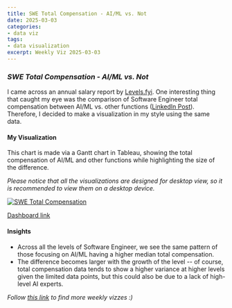 ```yaml
---
title: SWE Total Compensation - AI/ML vs. Not
date: 2025-03-03
categories:
- data viz
tags:
- data visualization
excerpt: Weekly Viz 2025-03-03
---
```


### *SWE Total Compensation - AI/ML vs. Not*

I came across an annual salary report by [Levels.fyi](https://levels.fyi/). One interesting thing that caught my eye was the comparison of Software Engineer total compensation between AI/ML vs. other functions ([LinkedIn Post](https://www.linkedin.com/posts/hakeemshibly_salarytransparency-ai-softwareengineering-activity-7290827999237525504-u1ds?utm_source=share&utm_medium=member_desktop&rcm=ACoAABdOzXQBD4XNYB-BFMy6t9n5gWTI_Pm52oI)). Therefore, I decided to make a visualization in my style using the same data.  

#### My Visualization

This chart is made via a Gantt chart in Tableau, showing the total compensation of AI/ML and other functions while highlighting the size of the difference.  

*Please notice that all the visualizations are designed for desktop view, so it is recommended to view them on a desktop device.*  

<div class='tableauPlaceholder' id='viz1741069303844' style='position: relative'>
  <noscript><a href='#'>
    <img alt='SWE Total Compensation ' src='https:&#47;&#47;public.tableau.com&#47;static&#47;images&#47;20&#47;20250303SWETotalCompensationbyFunctions&#47;SWETotalCompensation&#47;1_rss.png' style='border: none' />
  </a></noscript>
  <object class='tableauViz'  style='display:none;'>
    <param name='host_url' value='https%3A%2F%2Fpublic.tableau.com%2F' />
    <param name='embed_code_version' value='3' />
    <param name='site_root' value='' />
    <param name='name' value='20250303SWETotalCompensationbyFunctions&#47;SWETotalCompensation' />
    <param name='tabs' value='no' />
    <param name='toolbar' value='yes' />
    <param name='static_image' value='https:&#47;&#47;public.tableau.com&#47;static&#47;images&#47;20&#47;20250303SWETotalCompensationbyFunctions&#47;SWETotalCompensation&#47;1.png' />
    <param name='animate_transition' value='yes' />
    <param name='display_static_image' value='yes' />
    <param name='display_spinner' value='yes' />
    <param name='display_overlay' value='yes' />
    <param name='display_count' value='yes' />
    <param name='language' value='en-US' />
    <param name='filter' value='publish=yes' />
  </object></div>              
  <script type='text/javascript'>         
    var divElement = document.getElementById('viz1741069303844');  
    var vizElement = divElement.getElementsByTagName('object')[0];        
    if ( divElement.offsetWidth > 800 ) { vizElement.style.width='800px';vizElement.style.height='627px';} else if ( divElement.offsetWidth > 500 ) { vizElement.style.width='800px';vizElement.style.height='627px';} else { vizElement.style.width='100%';vizElement.style.height='727px';} 
    var scriptElement = document.createElement('script');              
    scriptElement.src = 'https://public.tableau.com/javascripts/api/viz_v1.js';    
    vizElement.parentNode.insertBefore(scriptElement, vizElement);        
  </script>

[Dashboard link](https://public.tableau.com/views/20250303SWETotalCompensationbyFunctions/SWETotalCompensation?:language=en-US&publish=yes&:sid=&:redirect=auth&:display_count=n&:origin=viz_share_link)

#### Insights
* Across all the levels of Software Engineer, we see the same pattern of those focusing on AI/ML having a higher median total compensation.
* The difference becomes larger with the growth of the level -- of course, total compensation data tends to show a higher variance at higher levels given the limited data points, but this could also be due to a lack of high-level AI experts.  

*Follow [this link](https://yudong-94.github.io/personal-website/data%20viz/WeeklyViz2025/) to find more weekly vizzes :)*
